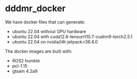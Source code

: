 # dddmr_docker
We have docker files that can generate:
- ubuntu 22.04 without GPU hardware
- ubuntu 22.04 with cuda12.6-tensorrt10.7-cudnn9-torch2.5.1
- ubuntu 22.04 on nvidia/l4t-jetpack:r36.4.0

The docker images are built with:
- ROS2 humble
- pcl-1.15
- gtsam 4.2a9
